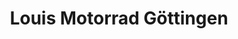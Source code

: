 ---
title: "Louis Motorrad Göttingen"
url: /goettingen/louis-motorrad-goettingen/
shop: Motorrad
---